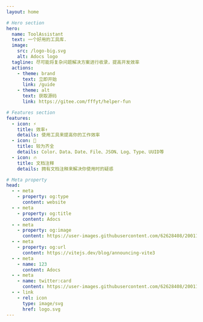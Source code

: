 ```yaml
---
layout: home

# Hero section
hero:
  name: ToolAssistant
  text: 一个好用的工具库.
  image:
    src: /logo-big.svg
    alt: Adocs logo
  tagline: 尽可能将复杂问题解决方案进行收录，提高开发效率
  actions:
    - theme: brand
      text: 立即开始
      link: /guide
    - theme: alt
      text: 获取源码
      link: https://gitee.com/fffyt/helper-fun

# Features section
features:
  - icon: ⚡️
    title: 效率↑
    details: 使用工具来提高你的工作效率
  - icon: 🎉
    title: 较为齐全
    details: Color、Data、Date、File、JSON、Log、Type、UUID等
  - icon: 🔥
    title: 文档注释
    details: 拥有文档注释来解决你使用时的疑惑

# Meta property
head:
  - - meta
    - property: og:type
      content: website
  - - meta
    - property: og:title
      content: Adocs
  - - meta
    - property: og:image
      content: https://user-images.githubusercontent.com/62628408/200117602-4b274d14-b1b2-4f61-8dcd-9f9482c677a0.png
  - - meta
    - property: og:url
      content: https://vitejs.dev/blog/announcing-vite3
  - - meta
    - name: 123
      content: Adocs
  - - meta
    - name: twitter:card
      content: https://user-images.githubusercontent.com/62628408/200117602-4b274d14-b1b2-4f61-8dcd-9f9482c677a0.png
  - - link
    - rel: icon
      type: image/svg
      href: logo.svg
---
```


<!-- Custom home layout -->
<!-- <div class="custom-layout">
  <h1>🏀</h1>
  <h1>Custom Layout</h1>
  <p>This section was added using plain HTML and CSS.</p>
  <a href="https://github.com/Evavic44/adocs/blob/main/docs/index.md#custom-layout" target="_blank" class="btn">Source Code</a>
</div> -->

